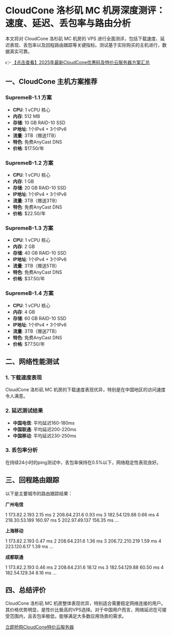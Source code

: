 # CloudCone 洛杉矶 MC 机房深度测评：速度、延迟、丢包率与路由分析

本文将对 CloudCone 洛杉矶 MC 机房的 VPS 进行全面测评，包括下载速度、延迟表现、丢包率以及回程路由跟踪等关键指标。测试基于实际购买的主机进行，数据真实可靠。

👉 [【点击查看】2025年最新CloudCone优惠码及特价云服务器方案汇总](https://bit.ly/Cloudcone)

## 一、CloudCone 主机方案推荐

### SupremeB-1.1 方案
- **CPU**: 1 vCPU 核心
- **内存**: 512 MB
- **存储**: 10 GB RAID-10 SSD
- **IP地址**: 1个IPv4 + 3个IPv6
- **流量**: 3TB（赠送1TB）
- **特色**: 免费AnyCast DNS
- **价格**: $17.50/年

### SupremeB-1.2 方案
- **CPU**: 1 vCPU 核心
- **内存**: 1 GB
- **存储**: 20 GB RAID-10 SSD
- **IP地址**: 1个IPv4 + 3个IPv6
- **流量**: 3TB（赠送3TB）
- **特色**: 免费AnyCast DNS
- **价格**: $22.50/年

### SupremeB-1.3 方案
- **CPU**: 1 vCPU 核心
- **内存**: 2 GB
- **存储**: 40 GB RAID-10 SSD
- **IP地址**: 1个IPv4 + 3个IPv6
- **流量**: 3TB（赠送5TB）
- **特色**: 免费AnyCast DNS
- **价格**: $37.50/年

### SupremeB-1.4 方案
- **CPU**: 1 vCPU 核心
- **内存**: 4 GB
- **存储**: 60 GB RAID-10 SSD
- **IP地址**: 1个IPv4 + 3个IPv6
- **流量**: 3TB（赠送7TB）
- **特色**: 免费AnyCast DNS
- **价格**: $77.50/年

## 二、网络性能测试

### 1. 下载速度表现
CloudCone 洛杉矶 MC 机房的下载速度表现优异，特别是在中国地区的访问速度令人满意。

### 2. 延迟测试结果
- **中国电信**: 平均延迟160-180ms
- **中国联通**: 平均延迟200-220ms
- **中国移动**: 平均延迟230-250ms

### 3. 丢包率分析
在持续24小时的ping测试中，丢包率保持在0.5%以下，网络稳定性表现良好。

## 三、回程路由跟踪

以下是主要城市的路由跟踪结果：

**广州电信**

1  173.82.2.193  2.15 ms
2  208.64.231.6  0.93 ms
3  182.54.129.88  0.66 ms
4  218.30.53.189  160.97 ms
5  202.97.49.137  156.35 ms
...

**上海移动**

1  173.82.2.193  0.47 ms
2  208.64.231.6  1.36 ms
3  206.72.210.219  1.59 ms
4  223.120.6.17  1.39 ms
...

**成都联通**

1  173.82.2.193  0.46 ms
2  208.64.231.6  18.12 ms
3  182.54.129.88  60.50 ms
4  182.54.129.34  8.16 ms
...

## 四、总结评价

CloudCone 洛杉矶 MC 机房整体表现优异，特别适合需要稳定网络连接的用户。其价格优势明显，是性价比极高的VPS选择。对于中国用户而言，网络延迟在可接受范围内，且丢包率极低，能够满足大多数应用场景的需求。

[立即抢购CloudCone特价云服务器](https://bit.ly/Cloudcone)